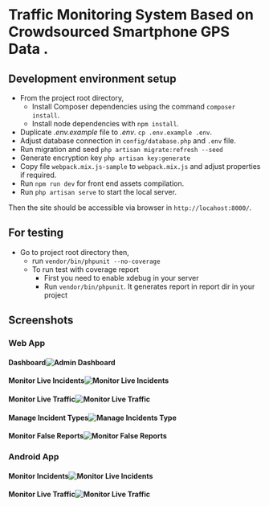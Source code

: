 # Traffic Monitoring System Based on Crowdsourced Smartphone GPS Data  .

## Development environment setup
- From the project root directory,
    - Install Composer dependencies using the command `composer install`.
    - Install node dependencies with `npm install`.
- Duplicate *.env.example* file to *.env*. `cp .env.example .env`.
- Adjust database connection in `config/database.php` and `.env` file.
- Run migration and seed `php artisan migrate:refresh --seed`
- Generate encryption key `php artisan key:generate`
- Copy file `webpack.mix.js-sample` to `webpack.mix.js` and adjust properties if required.
- Run `npm run dev` for front end assets compilation.
- Run `php artisan serve` to start the local server.

Then the site should be accessible via browser in `http://locahost:8000/`.


## For testing
- Go to project root directory then,
    - run `vendor/bin/phpunit --no-coverage`
    - To run test with coverage report
        - First you need to enable xdebug in your server
        - Run `vendor/bin/phpunit`. It generates report in report dir in your project
        

## Screenshots

### Web App
#### Dashboard![Admin Dashboard](https://raw.githubusercontent.com/SafalFrom2050/traffic-flow-laravel-inertia/main/screenshots/Web/dashboard.jpeg)

#### Monitor Live Incidents![Monitor Live Incidents](https://raw.githubusercontent.com/SafalFrom2050/traffic-flow-laravel-inertia/main/screenshots/Web/monitor-incidents.jpeg)

#### Monitor Live Traffic![Monitor Live Traffic](https://raw.githubusercontent.com/SafalFrom2050/traffic-flow-laravel-inertia/main/screenshots/Web/monitor-traffic.jpeg)

#### Manage Incident Types![Manage Incidents Type](https://raw.githubusercontent.com/SafalFrom2050/traffic-flow-laravel-inertia/main/screenshots/Web/incidents-type.jpeg)

#### Monitor False Reports![Monitor False Reports](https://raw.githubusercontent.com/SafalFrom2050/traffic-flow-laravel-inertia/main/screenshots/Web/false-reports.jpeg)

### Android App
#### Monitor Incidents![Monitor Live Incidents](https://raw.githubusercontent.com/SafalFrom2050/traffic-flow-laravel-inertia/main/screenshots/Android/275900287_393020592444098_8529507673915566602_n.png)


#### Monitor Live Traffic![Monitor Live Traffic](https://raw.githubusercontent.com/SafalFrom2050/traffic-flow-laravel-inertia/main/screenshots/Android/278706467_740366900484412_6616045705518471571_n.png)
